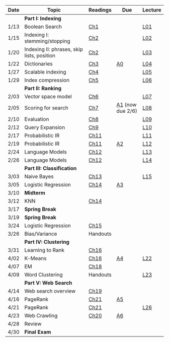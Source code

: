 | Date  | Topic                            | Readings                                               | Due | Lecture |
| ----- |----------------------------------|--------------------------------------------------------|-----|----
||**Part I: Indexing**|
| 1/13  | Boolean Search                   | [Ch1](http://nlp.stanford.edu/IR-book/pdf/01bool.pdf) | |[L01](../lectures/lec01)
| 1/15  | Indexing I: stemming/stopping    | [Ch2](http://nlp.stanford.edu/IR-book/pdf/02voc.pdf)   | |[L02](../lectures/lec02)
| 1/20  | Indexing II: phrases, skip lists, position | [Ch2](http://nlp.stanford.edu/IR-book/pdf/02voc.pdf)   | | [L03](../lectures/lec03)
| 1/22  | Dictionaries                     | [Ch3](http://nlp.stanford.edu/IR-book/pdf/03dict.pdf)  | [A0](../assignments/assignment0) | [L04](../lectures/lec04)
| 1/27  | Scalable indexing             | [Ch4](http://nlp.stanford.edu/IR-book/pdf/04const.pdf) | | [L05](../lectures/lec05)
| 1/29  | Index compression                | [Ch5](http://nlp.stanford.edu/IR-book/pdf/05comp.pdf)  | |  [L06](../lectures/lec06)
|| **Part II: Ranking**  |
| 2/03  | Vector space model               | [Ch6](http://nlp.stanford.edu/IR-book/pdf/06vect.pdf)  | |  [L07](../lectures/lec07)
| 2/05  | Scoring for search               |[Ch7](http://nlp.stanford.edu/IR-book/pdf/07system.pdf)| [A1](../assignments/assignment1) (now due 2/6) |  [L08](../lectures/lec08) | [A1](../assignments/assignment1) 
| 2/10  | Evaluation                       | [Ch8](http://nlp.stanford.edu/IR-book/pdf/08eval.pdf)  | | [L09](../lectures/lec09)
| 2/12  | Query Expansion                  | [Ch9](http://nlp.stanford.edu/IR-book/pdf/09expand.pdf)| | [L10](../lectures/lec10)
| 2/17  | Probabilistic IR                 | [Ch11](http://nlp.stanford.edu/IR-book/pdf/11prob.pdf) | | [L11](../lectures/lec11)
| 2/19  | Probabilistic IR                 | [Ch11](http://nlp.stanford.edu/IR-book/pdf/11prob.pdf) | [A2](../assignments/assignment2) | [L12](../lectures/lec12)
| 2/24  | Language Models                  | [Ch12](http://nlp.stanford.edu/IR-book/pdf/12lmodel.pdf) | | [L13](../lectures/lec13)
| 2/26  | Language Models                  | [Ch12](http://nlp.stanford.edu/IR-book/pdf/12lmodel.pdf) | | [L14](../lectures/lec14)
|| **Part III: Classification**|
| 3/03  | Naive Bayes                      | [Ch13](http://nlp.stanford.edu/IR-book/pdf/13bayes.pdf)| | [L15](../lectures/lec15)
| 3/05  | Logistic Regression                     | [Ch14](http://nlp.stanford.edu/IR-book/pdf/14vcat.pdf) | [A3](../assignments/assignment3) 
| 3/10  | **Midterm**                      |                                                        |
| 3/12  | KNN                   | [Ch14](http://nlp.stanford.edu/IR-book/pdf/14vcat.pdf) |
| 3/17  | **Spring Break**                 |                                                        |
| 3/19  | **Spring Break**                 |                                                        |
| 3/24  | Logistic Regression         | [Ch15](http://nlp.stanford.edu/IR-book/pdf/15svm.pdf)  |
| 3/26  | Bias/Variance                 | Handouts                                               | 
||**Part IV: Clustering**|
| 3/31  | Learning to Rank                         | [Ch16](http://nlp.stanford.edu/IR-book/pdf/16flat.pdf) |
| 4/02  | K-Means                               | [Ch16](http://nlp.stanford.edu/IR-book/pdf/16flat.pdf) | [A4](../assignments/assignment4)          | [L22](../lectures/lec22)
| 4/07  | EM                              | [Ch18](http://nlp.stanford.edu/IR-book/pdf/18lsi.pdf)  |
| 4/09  | Word Clustering                              | Handouts                                               | | [L23](../lectures/lec23)
||**Part V: Web Search**|
| 4/14  | Web search overview              | [Ch19](http://nlp.stanford.edu/IR-book/pdf/19web.pdf)  | 
| 4/16  | PageRank                         | [Ch21](http://nlp.stanford.edu/IR-book/pdf/21link.pdf) | [A5](../assignments/assignment5)     
| 4/21  | PageRank                         | [Ch21](http://nlp.stanford.edu/IR-book/pdf/21link.pdf) | |  [L26](../lectures/lec26)
| 4/23  | Web Crawling                     | [Ch20](http://nlp.stanford.edu/IR-book/pdf/20crawl.pdf)| [A6](../assignments/assignment6)
| 4/28  | Review                          |                                                |
| 4/30  | **Final Exam**                           |                                                | 

